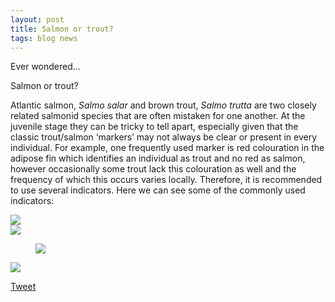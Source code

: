 ```yaml
---
layout: post
title: Salmon or trout?
tags: blog news
---
```


Ever wondered...

<!--more-->

Salmon or trout?

Atlantic salmon, *Salmo salar* and brown trout, *Salmo trutta* are two closely related salmonid species that are often mistaken for one another. At the juvenile stage they can be tricky to tell apart, especially given that the classic trout/salmon ‘markers’ may not always be clear or present in every individual. For example, one frequently used marker is red colouration in the adipose fin which identifies an individual as trout and no red as salmon, however occasionally some trout lack this colouration as well and the frequency of which this occurs varies locally. Therefore, it is recommended to use several indicators.
Here we can see some of the commonly used indicators:

<div class="row">
  <div class="column">
    <img src="https://github.com/benediau/seg-gbg/assets/96004332/21cae585-9cc8-43e6-b60d-610de146736e" />
  </div>
</div>

<div class="row">
  <div class="column">
    <img src="https://github.com/benediau/seg-gbg/assets/96004332/e374c214-35f2-4632-bacf-09ccc1effd96" />
  </div>
</div>

<figure class="zoom" onmousemove="zoom(event)" style="background-image: url(https://github.com/benediau/seg-gbg/assets/96004332/e374c214-35f2-4632-bacf-09ccc1effd96)">
  <img src="https://github.com/benediau/seg-gbg/assets/96004332/e374c214-35f2-4632-bacf-09ccc1effd96" />
</figure>

<a href="enlarged.html" target="_blank">
     <img src="https://github.com/benediau/seg-gbg/assets/96004332/e374c214-35f2-4632-bacf-09ccc1effd96" />
</a>


<a href="https://twitter.com/share?ref_src=twsrc%5Etfw" class="twitter-share-button" data-show-count="false">Tweet</a><script async src="https://platform.twitter.com/widgets.js" charset="utf-8"></script>


